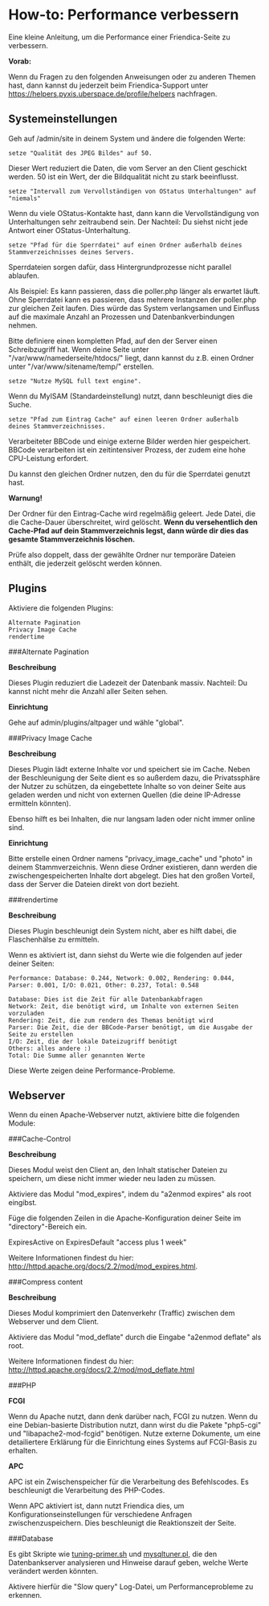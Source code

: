 How-to: Performance verbessern
==========

Eine kleine Anleitung, um die Performance einer Friendica-Seite zu verbessern.

**Vorab:**

Wenn du Fragen zu den folgenden Anweisungen oder zu anderen Themen hast, dann kannst du jederzeit beim Friendica-Support unter https://helpers.pyxis.uberspace.de/profile/helpers nachfragen.

Systemeinstellungen
---------------

Geh auf /admin/site in deinem System und ändere die folgenden Werte: 

    setze "Qualität des JPEG Bildes" auf 50.

Dieser Wert reduziert die Daten, die vom Server an den Client geschickt werden. 50 ist ein Wert, der die Bildqualität nicht zu stark beeinflusst.

    setze "Intervall zum Vervollständigen von OStatus Unterhaltungen" auf "niemals"

Wenn du viele OStatus-Kontakte hast, dann kann die Vervollständigung von Unterhaltungen sehr zeitraubend sein. Der Nachteil: Du siehst nicht jede Antwort einer OStatus-Unterhaltung.

    setze "Pfad für die Sperrdatei" auf einen Ordner außerhalb deines Stammverzeichnisses deines Servers.

Sperrdateien sorgen dafür, dass Hintergrundprozesse nicht parallel ablaufen.

Als Beispiel: Es kann passieren, dass die poller.php länger als erwartet läuft. Ohne Sperrdatei kann es passieren, dass mehrere Instanzen der poller.php zur gleichen Zeit laufen. Dies würde das System verlangsamen und Einfluss auf die maximale Anzahl an Prozessen und Datenbankverbindungen nehmen.

Bitte definiere einen kompletten Pfad, auf den der Server einen Schreibzugriff hat. Wenn deine Seite unter "/var/www/namederseite/htdocs/" liegt, dann kannst du z.B. einen Ordner unter "/var/www/sitename/temp/" erstellen.

    setze "Nutze MySQL full text engine".

Wenn du MyISAM (Standardeinstellung) nutzt, dann beschleunigt dies die Suche.

    setze "Pfad zum Eintrag Cache" auf einen leeren Ordner außerhalb deines Stammverzeichnisses.

Verarbeiteter BBCode und einige externe Bilder werden hier gespeichert. BBCode verarbeiten ist ein zeitintensiver Prozess, der zudem eine hohe CPU-Leistung erfordert. 

Du kannst den gleichen Ordner nutzen, den du für die Sperrdatei genutzt hast. 

**Warnung!**

Der Ordner für den Eintrag-Cache wird regelmäßig geleert. Jede Datei, die die Cache-Dauer überschreitet, wird gelöscht. **Wenn du versehentlich den Cache-Pfad auf dein Stammverzeichnis legst, dann würde dir dies das gesamte Stammverzeichnis löschen.** 

Prüfe also doppelt, dass der gewählte Ordner nur temporäre Dateien enthält, die jederzeit gelöscht werden können. 

Plugins
--------

Aktiviere die folgenden Plugins: 

    Alternate Pagination
    Privacy Image Cache
    rendertime

###Alternate Pagination

**Beschreibung**

Dieses Plugin reduziert die Ladezeit der Datenbank massiv. Nachteil: Du kannst nicht mehr die Anzahl aller Seiten sehen. 

**Einrichtung**

Gehe auf admin/plugins/altpager und wähle "global".

###Privacy Image Cache

**Beschreibung**

Dieses Plugin lädt externe Inhalte vor und speichert sie im Cache. Neben der Beschleunigung der Seite dient es so außerdem dazu, die Privatssphäre der Nutzer zu schützen, da eingebettete Inhalte so von deiner Seite aus geladen werden und nicht von externen Quellen (die deine IP-Adresse ermitteln könnten). 

Ebenso hilft es bei Inhalten, die nur langsam laden oder nicht immer online sind. 

**Einrichtung**

Bitte erstelle einen Ordner namens "privacy_image_cache" und "photo" in deinem Stammverzeichnis. Wenn diese Ordner existieren, dann werden die zwischengespeicherten Inhalte dort abgelegt. Dies hat den großen Vorteil, dass der Server die Dateien direkt von dort bezieht. 

###rendertime

**Beschreibung**

Dieses Plugin beschleunigt dein System nicht, aber es hilft dabei, die Flaschenhälse zu ermitteln. 

Wenn es aktiviert ist, dann siehst du Werte wie die folgenden auf jeder deiner Seiten:

    Performance: Database: 0.244, Network: 0.002, Rendering: 0.044, Parser: 0.001, I/O: 0.021, Other: 0.237, Total: 0.548

    Database: Dies ist die Zeit für alle Datenbankabfragen
    Network: Zeit, die benötigt wird, um Inhalte von externen Seiten vorzuladen
    Rendering: Zeit, die zum rendern des Themas benötigt wird
    Parser: Die Zeit, die der BBCode-Parser benötigt, um die Ausgabe der Seite zu erstellen
    I/O: Zeit, die der lokale Dateizugriff benötigt
    Others: alles andere :)
    Total: Die Summe aller genannten Werte

Diese Werte zeigen deine Performance-Probleme.

Webserver
----------

Wenn du einen Apache-Webserver nutzt, aktiviere bitte die folgenden Module: 

###Cache-Control

**Beschreibung**

Dieses Modul weist den Client an, den Inhalt statischer Dateien zu speichern, um diese nicht immer wieder neu laden zu müssen. 

Aktiviere das Modul "mod_expires", indem du "a2enmod expires" als root eingibst.

Füge die folgenden Zeilen in die Apache-Konfiguration deiner Seite im "directory"-Bereich ein. 

ExpiresActive on ExpiresDefault "access plus 1 week"

Weitere Informationen findest du hier: http://httpd.apache.org/docs/2.2/mod/mod_expires.html.

###Compress content

**Beschreibung**

Dieses Modul komprimiert den Datenverkehr (Traffic) zwischen dem Webserver und dem Client. 

Aktiviere das Modul "mod_deflate" durch die Eingabe "a2enmod deflate" als root.

Weitere Informationen findest du hier: http://httpd.apache.org/docs/2.2/mod/mod_deflate.html


###PHP

**FCGI**

Wenn du Apache nutzt, dann denk darüber nach, FCGI zu nutzen. Wenn du eine Debian-basierte Distribution nutzt, dann wirst du die Pakete "php5-cgi" und "libapache2-mod-fcgid" benötigen. 
Nutze externe Dokumente, um eine detailiertere Erklärung für die Einrichtung eines Systems auf FCGI-Basis zu erhalten.

**APC**

APC ist ein Zwischenspeicher für die Verarbeitung des Befehlscodes. Es beschleunigt die Verarbeitung des PHP-Codes.

Wenn APC aktiviert ist, dann nutzt Friendica dies, um Konfigurationseinstellungen für verschiedene Anfragen zwischenzuspeichern. Dies beschleunigt die Reaktionszeit der Seite.

###Database

Es gibt Skripte wie [tuning-primer.sh](http://www.day32.com/MySQL/) und [mysqltuner.pl](http://mysqltuner.pl), die den Datenbankserver analysieren und Hinweise darauf geben, welche Werte verändert werden könnten. 
 
Aktivere hierfür die "Slow query" Log-Datei, um Performanceprobleme zu erkennen. 
